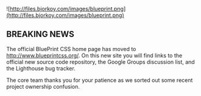 ![http://files.bjorkoy.com/images/blueprint.png](http://files.bjorkoy.com/images/blueprint.png)

## BREAKING NEWS ##

The official BluePrint CSS home page has moved to http://www.blueprintcss.org/.  On this new site you will find links to the official new source code repository, the Google Groups discussion list, and the Lighthouse bug tracker.

The core team thanks you for your patience as we sorted out some recent project ownership confusion.
